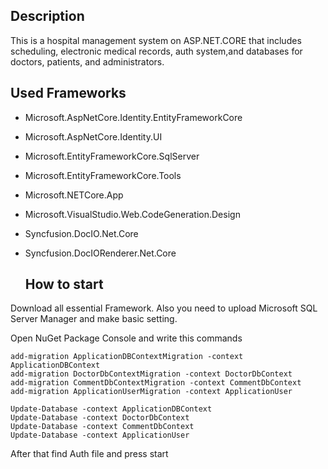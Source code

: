 ## Description

This is a hospital management system on ASP.NET.CORE that includes scheduling, electronic medical records, auth system,and databases for doctors, patients, and administrators.


## Used Frameworks

- Microsoft.AspNetCore.Identity.EntityFrameworkCore
- Microsoft.AspNetCore.Identity.UI
- Microsoft.EntityFrameworkCore.SqlServer
- Microsoft.EntityFrameworkCore.Tools
- Microsoft.NETCore.App
- Microsoft.VisualStudio.Web.CodeGeneration.Design
- Syncfusion.DocIO.Net.Core
- Syncfusion.DocIORenderer.Net.Core

  ## How to start
Download all essential Framework. Also you need to upload Microsoft SQL Server Manager and make basic setting.

Open NuGet Package Console and write this commands

 	add-migration ApplicationDBContextMigration -context ApplicationDBContext
  	add-migration DoctorDbContextMigration -context DoctorDbContext
   	add-migration CommentDbContextMigration -context CommentDbContext
    add-migration ApplicationUserMigration -context ApplicationUser

	Update-Database -context ApplicationDBContext
 	Update-Database -context DoctorDbContext
	Update-Database -context CommentDbContext
 	Update-Database -context ApplicationUser

After that find Auth file and press start
